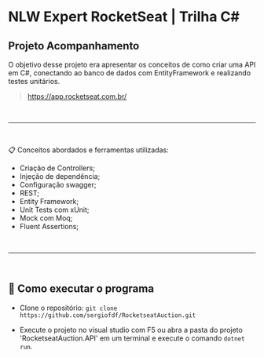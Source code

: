 # NLW Expert RocketSeat | Trilha C#

## Projeto Acompanhamento

O objetivo desse projeto era apresentar os conceitos de como criar uma API em C#, conectando ao banco de dados com EntityFramework e realizando testes unitários.

> https://app.rocketseat.com.br/

<br>

--- 
<br>

📋 Conceitos abordados e ferramentas utilizadas: 
- Criação de Controllers;
- Injeção de dependência;
- Configuração swagger;
- REST;
- Entity Framework;
- Unit Tests com xUnit;
- Mock com Moq;
- Fluent Assertions;

<br>

--- 
<br>

## 🚀 Como executar o programa

  - Clone o repositório: `git clone https://github.com/sergiofdf/RocketseatAuction.git`

  - Execute o projeto no visual studio com F5 ou abra a pasta do projeto 'RocketseatAuction.API' em um terminal e execute o comando `dotnet run`.